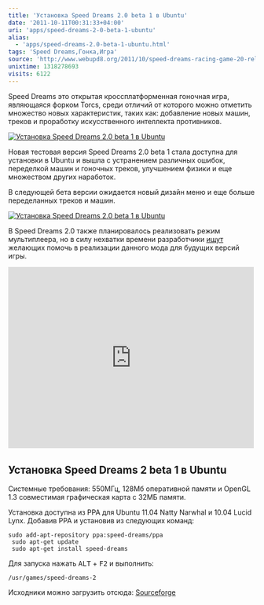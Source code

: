 ```yaml
---
title: 'Установка Speed Dreams 2.0 beta 1 в Ubuntu'
date: '2011-10-11T00:31:33+04:00'
uri: 'apps/speed-dreams-2-0-beta-1-ubuntu'
alias: 
  - 'apps/speed-dreams-2.0-beta-1-ubuntu.html'
tags: 'Speed Dreams,Гонка,Игра'
source: 'http://www.webupd8.org/2011/10/speed-dreams-racing-game-20-released.html'
unixtime: 1318278693
visits: 6122
---
```

Speed Dreams это открытая кроссплатформенная гоночная игра, являющаяся форком Torcs, среди отличий от которого можно отметить множество новых характеристик, таких как: добавление новых машин, треков и проработку искусственного интеллекта противников.

[![Установка Speed Dreams 2.0 beta 1 в Ubuntu](img/2011/10/11/00-00/speed-dreams-1-6232091814-o.jpg)](img/2011/10/11/00-00/speed-dreams-1-6232091814-o.jpg)

Новая тестовая версия Speed Dreams 2.0 beta 1 стала доступна для установки в Ubuntu и вышла с устранением различных ошибок, переделкой машин и гоночных треков, улучшением физики и еще множеством других наработок.

В следующей бета версии ожидается новый дизайн меню и еще больше переделанных треков и машин.

[![Установка Speed Dreams 2.0 beta 1 в Ubuntu](img/2011/10/11/00-00/speed-dreams-20-menu-redesign-6231574219-o.jpg)](img/2011/10/11/00-00/speed-dreams-20-menu-redesign-6231574219-o.jpg)

В Speed Dreams 2.0 также планировалось реализовать режим мультиплеера, но в силу нехватки времени разработчики [ищут](http://sourceforge.net/apps/trac/speed-dreams/wiki/helpWanted) желающих помочь в реализации данного мода для будущих версий игры.

<iframe width="500" height="369" src="https://www.youtube.com/embed/Wd4Kmu--PYA" frameborder="0" allowfullscreen=""></iframe> 

## Установка Speed Dreams 2 beta 1 в Ubuntu

Системные требования: 550МГц, 128Мб оперативной памяти и OpenGL 1.3 совместимая графическая карта с 32МБ памяти.

Установка доступна из PPA для Ubuntu 11.04 Natty Narwhal и 10.04 Lucid Lynx. Добавив PPA и установив из следующих команд:

```
sudo add-apt-repository ppa:speed-dreams/ppa
 sudo apt-get update
 sudo apt-get install speed-dreams 
```

Для запуска нажать <kbd>ALT</kbd> + <kbd>F2</kbd> и выполнить:

```
/usr/games/speed-dreams-2
```

Исходники можно загрузить отсюда: [Sourceforge](http://sourceforge.net/projects/speed-dreams/files/2.0.0/)
